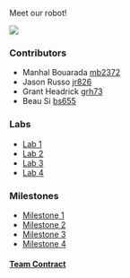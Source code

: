 Meet our robot!

![](images/lab1/9.jpg)

### Contributors
 - Manhal Bouarada          [mb2372](mailto:mb2372@cornell.edu)
 - Jason Russo              [jr826](mailto:jr826@cornell.edu)
 - Grant Headrick           [grh73](mailto:grh73@cornell.edu)
 - Beau Si                  [bs655](mailto:bs655@cornell.edu)
 
### Labs
 - [Lab 1](./labs/lab1.md)
 - [Lab 2](./labs/lab2.md)
 - [Lab 3](./labs/lab3.md)
 - [Lab 4](./labs/lab4.md)

### Milestones
 - [Milestone 1](./milestones/milestone1.md)
 - [Milestone 2](./milestones/milestone1.md)
 - [Milestone 3](./milestones/milestone1.md)
 - [Milestone 4](./milestones/milestone1.md) 


#### [Team Contract](./team_contract/team_contract.pdf)